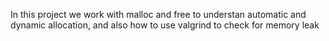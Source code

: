 In this project we work with malloc and free to understan automatic and
dynamic allocation, and also how to use valgrind to check for memory leak